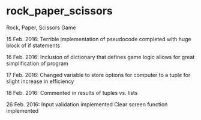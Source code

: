 # rock_paper_scissors
Rock, Paper, Scissors Game

15 Feb. 2016:
Terrible implementation of pseudocode completed with huge block of if statements

16 Feb. 2016:
Inclusion of dictionary that defines game logic allows for great simplification of program

17 Feb. 2016:
Changed variable to store options for computer to a tuple for slight increase in efficiency

18 Feb. 2016:
Commented in results of tuples vs. lists

26 Feb. 2016:
Input validation implemented
Clear screen function implemented